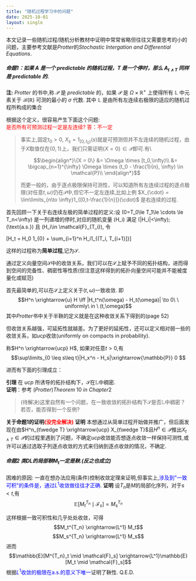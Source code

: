 ```yaml
---
title: "随机过程学习中的问题"
date: 2025-10-01
layout: single
---
```


本文记录一些随机过程/随机分析教材中证明中常常省略但往往又需要思考的小的问题，主要参考文献是$Protter$的$Stochastic$ $Intergation$ $and$ $Differential$ $Equations$.
##### 命题1：如果 $A$ 是一个 $predictable$ 的随机过程，$T$ 是一个停时，那么 $A_{t\wedge T}$ 同样是 $predictable$ 的.

**注:** $Protter$ 的书中,称 $\mathcal{P}$ 是 $predictable$ 的，如果 $\mathcal{P}$ 是 $\Omega\times \mathbb{R}^+$ 上使得所有 $\mathbb{L}$ 中元素关于 $\mathcal{B}(\mathbb{R})$ 可测的最小的 $\sigma$ 代数. 其中 $\mathbb{L}$ 是由所有左连续右极限的适应的随机过程所构成的集合

根据这个定义，很容易产生下面这个问题:  
<span style="color:red">是否所有可预测过程一定是左连续? 答：不一定</span>
>事实上,固定$t_0 >0$, $X_s = 1_{[0,t_0)}(s)$就是可预测但并不左连续的随机过程，由于$X$取值仅在$\{0,1\}$上，我们只需证明$\{X = 0\} \in \mathcal{P}$即可.有\\
>
>$$\begin{align*}\{X = 0\} &= \Omega \times [t_0,\infty)\\
&= \bigcap_{n=1}^{\infty} \Omega \times (t_0 - \frac{1}{n}, \infty) \in \mathcal{P}\\ \end{align*}$$
>
>而更一般的，由于逐点极限保持可测性，可以知道所有左连续过程的逐点极限(对任意$t,\omega$)仍在$\mathcal{P}$中,但它不一定左连续,比如上例 $X_{\cdot} = \lim\limits_{n\to \infty}1_{[0,t-\frac{1}{n}]}(\cdot)$ 是右连续的过程.

首先回顾一下关于右连续左极的简单过程的定义:设
\(0=T_0\le T_1\le \cdots \le T_n<\infty\) 是一列递增的停时,对应的随机变量 \(H_i\) 满足 \(|H_i|<\infty\)\; \(\text{a.s.}\) 且
\(H_i\in \mathcal{F}_{T_i}\), 令

\[H_t = H_0 1_{0} + \sum_{i=1}^n H_i1_{(T_i, T_{i+1}]}\]

这样的过程称为**简单过程**,记为$\mathcal{S}$.

通过定义向量空间$\mathcal{S}$中的收敛关系，我们可以在$\mathcal{S}$上赋予不同的拓扑结构，进而得到空间的完备性、稠密性等性质(但注意这样得到的拓扑向量空间可能并不能被度量化或赋范)

首先最简单的,可以在$\mathcal{S}$上定义关于$(t,\omega)$一致收敛. 即
$$H^n \xrightarrow{u} H \iff |H_t^n(\omega) - H_t(\omega)| \to 0\ \  uniformly\  in \ (t,\omega)$$
其中$Protter$书中关于半鞅的定义就是在这种收敛关系下得到的(page 52)

但收敛关系越强，可延拓性就越差。为了更好的延拓性，还可以定义相对弱一些的收敛关系，如$ucp$收敛(uniformly on compacts in probability). 

称$H^n \xrightarrow{ucp} H$, 如果对任意$t >0$,有
$$\sup\limits_{0 \leq s\leq t}|H_x^n - H_s|\xrightarrow{\mathbb{P}} 0 $$

进而有下面的引理成立：

**引理** 在 $ucp$ 所诱导的拓扑结构下，$\mathcal{S}$在$\mathbb{L}$中稠密.  
**证明**：参考 $(Protter) Theorem \ 10 \ in \ Chapter 2$ 

>(待解决)这里自然有一个问题，在一致收敛的拓扑结构下$\mathcal{S}$是否$\mathbb{L}$中稠密？若否，能否得到一个反例?

**关于命题1的证明<span style="color:red">(没完全解决)</span>**
**证明** 本想通过从简单过程开始做并推广，但后面发现在由$H^n_{t\wedge T} \xrightarrow{ucp} X_{t\wedge T}$且$H^n \in \mathcal{P}$推出$X_{t\wedge T} \in \mathcal{P}$的过程里遇到了问题，不确定$ucp$收敛能否想逐点收敛一样保持可测性,或许可以通过选取子列逐点收敛的方式来归纳到逐点收敛的情况，不确定.


##### 命题2  类DL的局部鞅$M_t$一定是鞅.(反之也成立)

困难的原因: 一直在想办法应用(条件)控制收敛定理来证明,但事实上,<span style="color:blue">涉及到"一致可积"的条件是，通过$L^1$收敛做往往才正确</span>. 
**证明** 设$T_n$是$M$的局部化序列，对于$s<t$,有
$$\mathbb{E}[M^{T_n}_t \mid \mathcal{F}_s] = M^{T_n}_s$$

这样根据一致可积性和几乎处处收敛，可得
$$M_t^{T_n} \xrightarrow{L^1} M_t$$ 
$$M_s^{T_n} \xrightarrow{L^1} M_s$$
 进而
 $$\mathbb{E}[M^{T_n}_t \mid \mathcal{F}_s]
 \xrightarrow{L^1}\mathbb{E}[M_t \mid \mathcal{F}_s]$$
 根据<span style="color:blue">$L^1$收敛的极限在a.s.的意义下唯一</span>证明了鞅性. Q.E.D.  
